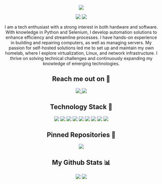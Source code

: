 <p align="center">
 <img src="https://github.com/Theyka/Theyka/blob/main/images/background.png" />
</p>

<p align="center">
 <img src="https://badges.pufler.dev/visits/Theyka/Theyka?style=for-the-badge"/> 
 <img src="https://badges.pufler.dev/repos/Theyka?style=for-the-badge"/>
</p>

<p align="center">
I am a tech enthusiast with a strong interest in both hardware and software. With knowledge in Python and Selenium, I develop automation solutions to enhance efficiency and streamline processes. I have hands-on experience in building and repairing computers, as well as managing servers. My passion for self-hosted solutions led me to set up and maintain my own homelab, where I explore virtualization, Linux, and network infrastructure. I thrive on solving technical challenges and continuously expanding my knowledge of emerging technologies.
</p>

<h2 align="center">Reach me out on 📩</h2>

<p align="center">
  <a href="https://www.instagram.com/theyka_/">
    <img src="https://img.shields.io/badge/Instagram-%23E4405F.svg?style=for-the-badge&logo=Instagram&logoColor=white"/>
  </a>
  <a href="https://t.me/tlb_sh">
    <img src="https://img.shields.io/badge/Telegram-2CA5E0?style=for-the-badge&logo=telegram&logoColor=white"/>
  </a>
</p>

<h2 align="center">Technology Stack 🚀</h2>

<p align="center">
  <img src="https://img.shields.io/badge/python-3670A0?style=for-the-badge&logo=python&logoColor=ffdd54"/>
  <img src="https://img.shields.io/badge/html5-%23E34F26.svg?style=for-the-badge&logo=html5&logoColor=white"/>
  <img src="https://img.shields.io/badge/-selenium-%43B02A?style=for-the-badge&logo=selenium&logoColor=white"/>
  <img src="https://img.shields.io/badge/-playwright-%232EAD33?style=for-the-badge&logo=playwright&logoColor=white"/>
  <img src="https://img.shields.io/badge/github-%23121011.svg?style=for-the-badge&logo=github&logoColor=white"/>
  <img src="https://img.shields.io/badge/git-%23F05033.svg?style=for-the-badge&logo=git&logoColor=white"/>
  <img src="https://img.shields.io/badge/Ubuntu-E95420?style=for-the-badge&logo=ubuntu&logoColor=white"/>
  <img src="https://img.shields.io/badge/proxmox-proxmox?style=for-the-badge&logo=proxmox&logoColor=%23E57000&labelColor=%232b2a33&color=%232b2a33"/>
  <img src="https://img.shields.io/badge/docker-%230db7ed.svg?style=for-the-badge&logo=docker&logoColor=white"/>

</p>

<h2 align="center">Pinned Repositories 📌</h2>

<p align="center">
  <a href="https://github.com/Theyka/Turnstile-Solver">
    <img align="center" src="https://github-readme-stats.vercel.app/api/pin/?username=Theyka&repo=turnstile-solver&theme=aura_dark&show_icons=true&disable_animations=true&show_owner=true" />
  </a>
</p>

<h2 align="center">My Github Stats 📊</h2>

<p align = "center">
  <img  src = "https://github-readme-stats.vercel.app/api?username=Theyka&show_icons=true&theme=aura_dark&line_height=28">
  <img src = "https://github-readme-stats.vercel.app/api/top-langs/?username=Theyka&layout=donut&theme=aura_dark">
</p>
